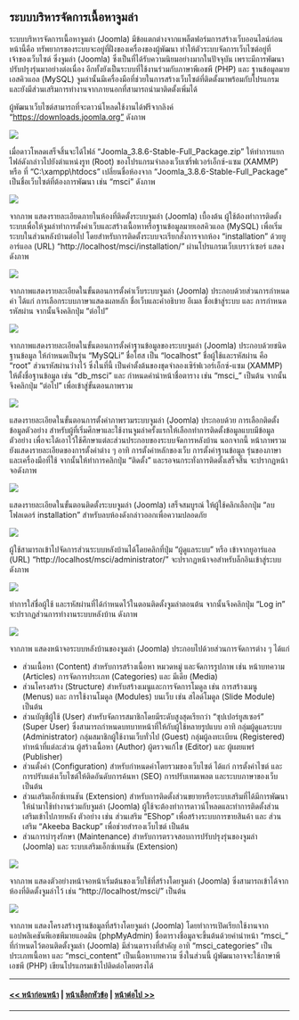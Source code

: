 ## ระบบบริหารจัดการเนื้อหาจูมล่า

ระบบบริหารจัดการเนื้อหาจูมล่า (Joomla) มีข้อแตกต่างจากแพล็ตฟอร์มการสร้างเว็บออนไลน์ก่อนหน้านี้คือ ทรัพยากรของระบบจะอยู่ที่ฝั่งของเครื่องของผู้พัฒนา ทำให้ตัวระบบจัดการเว็บไซต์อยู่ที่เจ้าของเว็บไซต์ ซึ่งจูมล่า (Joomla) ซึ่งเป็นที่ได้รับความนิยมอย่างมากในปัจจุบัน เพราะมีการพัฒนาปรับปรุงรุ่นมาอย่างต่อเนื่อง อีกทั้งยังเป็นระบบที่ใช้งานร่วมกับภาษาพีเอชพี (PHP) และ ฐานข้อมูลมายเอสคิวแอล (MySQL) จูมล่านั้นมีเครื่องมือที่ช่วยในการสร้างเว็บไซต์ที่ติดตั้งมาพร้อมกับโปรแกรม และยังมีส่วนเสริมการทำงานจากภายนอกที่สามารถนำมาติดตั้งเพิ่มได้ 

ผู้พัฒนาเว็บไซต์สามารถที่จะดาวน์โหลดใช้งานได้ฟรีจากลิงค์ “https://downloads.joomla.org” ดังภาพ

<img src=img/1009.png>

เมื่อดาวโหลดเสร็จสิ้นจะได้ไฟล์ “Joomla_3.8.6-Stable-Full_Package.zip” ให้ทำการแยกไฟล์ดังกล่าวไปยังตำแหน่งรูท (Root) ของโปรแกรมจำลองเว็บเซริ์ฟเวอร์เอ็กซ์-แซม (XAMMP) หรือ ที่ “C:\xampp\htdocs” เปลี่ยนชื่อห้องจาก “Joomla_3.8.6-Stable-Full_Package” เป็นชื่อเว็บไซต์ที่ต้องการพัฒนา เช่น “msci”  ดังภาพ

<img src=img/1010.png>

จากภาพ แสดงรายละเอียดภายในห้องที่ติดตั้งระบบจูมล่า (Joomla) เบื้องต้น ผู้ใช้ต้องทำการติดตั้งระบบเพื่อให้จูมล่าทำการตั้งค่าเว็บและสร้างเนื้อหาหรือฐานข้อมูลมายเอสคิวแอล (MySQL) เพื่อเริ่มระบบในส่วนหลังบ้านต่อไป โดยสำหรับการติดตั้งระบบจะเรียกสั่งการจากห้อง “installation” ด้วยยูอาร์แอล (URL) “http://localhost/msci/installation/” ผ่านโปรแกรมเว็บเบราว์เซอร์ แสดงดังภาพ

<img src=img/1011.png>

จากภาพแสดงรายละเอียดในขั้นตอนการตั้งค่าเว็บระบบจูมล่า (Joomla) ประกอบด้วยส่วนการกำหนดค่า ได้แก่ การเลือกระบบภาษาแสดงผลหลัก ชื่อเว็บและคำอธิบาย อีเมล ชื่อเข้าสู่ระบบ และ การกำหนดรหัสผ่าน จากนั้นจึงคลิกปุ่ม “ต่อไป”

<img src=img/1012.png>

จากภาพแสดงรายละเอียดในขั้นตอนการตั้งค่าฐานข้อมูลของระบบจูมล่า (Joomla) ประกอบด้วยชนิดฐานข้อมูล ให้กำหนดเป็นรุ่น “MySQLi” ชื่อโฮส เป็น “localhost” ชื่อผู้ใช้และรหัสผ่าน คือ “root” ส่วนรหัสผ่านว่างไว้ ซึ่งในที่นี้ เป็นค่าตั้งต้นของชุดจำลองเซิร์ฟเวอร์เอ็กซ์-แซม (XAMMP) ให้ตั้งชื่อฐานข้อมูล เช่น “db_msci” และ กำหนดคำนำหน้าชื่อตาราง เช่น “msci_” เป็นต้น จากนั้นจึงคลิกปุ่ม “ต่อไป” เพื่อเข้าสู่ขั้นตอนภาพรวม

<img src=img/1013.png>

แสดงรายละเอียดในขั้นตอนการตั้งค่าภาพรวมระบบจูมล่า (Joomla) ประกอบด้วย การเลือกติดตั้งข้อมูลตัวอย่าง สำหรับผู้ที่เริ่มศึกษาและใช้งานจูมล่าครั้งแรกให้เลือกทำการติดตั้งข้อมูลแบบมีข้อมูลตัวอย่าง เพื่อจะได้เอาไว้ใช้ศึกษาแต่ละส่วนประกอบของระบบจัดการหลังบ้าน นอกจากนี้ หน้าภาพรวมยังแสดงรายละเอียดของการตั้งค่าต่าง ๆ อาทิ การตั้งค่าหลักของเว็บ การตั้งค่าฐานข้อมูล รุ่นของภาษา และเครื่องมือที่ใช้ จากนั้นให้ทำการคลิกปุ่ม “ติดตั้ง” และรอจนกระทั่งการติดตั้งเสร็จสิ้น จะปรากฏหน้าจอดังภาพ

<img src=img/1014.png>

แสดงรายละเอียดในขั้นตอนติดตั้งระบบจูมล่า (Joomla) เสร็จสมบูรณ์ ให้ผู้ใช้คลิกเลือกปุ่ม “ลบโฟลเดอร์ installation” สำหรับลบห้องดังกล่าวออกเพื่อความปลอดภัย

<img src=img/1015.png>

ผู้ใช้สามารถเข้าไปจัดการส่วนระบบหลังบ้านได้โดยคลิกที่ปุ่ม “ผู้ดูแลระบบ” หรือ เข้าจากยูอาร์แอล (URL) “http://localhost/msci/administrator/” จะปรากฏหน้าจอสำหรับล็กอินเข้าสู่ระบบ ดังภาพ

<img src=img/1016.png>

ทำการใส่ชื่อผู้ใช้ และรหัสผ่านที่ได้กำหนดไว้ในตอนติดตั้งจูมล่าตอนต้น จากนั้นจึงคลิกปุ่ม “Log in” จะปรากฏส่วนการทำงานระบบหลังบ้าน ดังภาพ

<img src=img/1017.png>

จากภาพ แสดงหน้าจอระบบหลังบ้านของจูมล่า (Joomla) ประกอบไปด้วยส่วนการจัดการต่าง ๆ ได้แก่
* ส่วนเนื้อหา (Content) สำหรับการสร้างเนื้อหา หมวดหมู่ และจัดการรูปภาพ เช่น หน้าบทความ (Articles) การจัดการประเภท (Categories) และ มีเดีย (Media)
* ส่วนโครงสร้าง (Structure) สำหรับสร้างเมนูและการจัดการโมดูล เช่น การสร้างเมนู (Menus) และ การใช้งานโมดูล (Modules) บนเว็บ เช่น สไลด์โมดูล (Slide Module) เป็นต้น
* ส่วนบัญชีผู้ใช้ (User) สำหรับจัดการสมาชิกโดยมีระดับสูงสุดเรียกว่า “ซุปเปอร์ยูสเซอร์” (Super User) ซึ่งสามารถกำหนดบทบาทหน้าที่ให้กับผู้ใช้หลายรูปแบบ อาทิ กลุ่มผู้ดูแลระบบ (Administrator) กลุ่มสมาชิกผู้ใช้งานเว็บทั่วไป (Guest) กลุ่มผู้ลงทะเบียน (Registered) ทำหน้าที่แต่ละส่วน ผู้สร้างเนื้อหา (Author) ผู้ตรวจแก้ไข (Editor) และ ผู้เผยแพร่ (Publisher)
* ส่วนตั้งค่า (Configuration) สำหรับกำหนดค่าโดยรวมของเว็บไซต์ ได้แก่ การตั้งค่าไซต์ และการปรับแต่งเว็บไซต์ให้ติดอันดับการค้นหา (SEO) การปรับเทมเพลต และระบบภาษาของเว็บ เป็นต้น
* ส่วนเสริมเอ็กซ์เทนชัน (Extension) สำหรับการติดตั้งส่วนขยายหรือระบบเสริมที่ได้มีการพัฒนาให้นำมาใช้ทำงานร่วมกับจูมล่า (Joomla) ผู้ใช้จะต้องทำการดาวน์โหลดและทำการติดตั้งส่วนเสริมเข้าไปภายหลัง ตัวอย่าง เช่น ส่วนเสริม “EShop” เพื่อสร้างระบบการขายสินค้า และ ส่วนเสริม “Akeeba Backup” เพื่อช่วยสำรองเว็บไซต์ เป็นต้น
* ส่วนการบำรุงรักษา (Maintenance) สำหรับการตรวจสอบการปรับปรุงรุ่นของจูมล่า (Joomla) และ ระบบเสริมเอ็กซ์เทนชัน (Extension)

<img src=img/1018.png>

จากภาพ แสดงตัวอย่างหน้าจอหน้าเริ่มต้นของเว็บใช้ที่สร้างโดยจูมล่า (Joomla) ซึ่งสามารถเข้าได้จากห้องที่ติดตั้งจูมล่าไว้ เช่น “http://localhost/msci/” เป็นต้น

<img src=img/1019.png>

จากภาพ แสดงโครงสร้างฐานข้อมูลที่สร้างโดยจูมล่า (Joomla) โดยทำการเปิดเรียกใช้งานจากแอปพลิเคชันพีเอชพีมายแอดมิน (phpMyAdmin) ชื่อตารางชื่อมูลจะขึ้นต้นด้วยคำนำหน้า “msci_” ที่กำหนดไว้ตอนติดตั้งจูมล่า (Joomla) มีส่วนตารางที่สำคัญ อาทิ “msci_categories” เป็นประเภทเนื้อหา และ “msci_content” เป็นเนื้อหาบทความ ซึ่งในส่วนนี้ ผู้พัฒนาอาจจะใช้ภาษาพีเอชพี (PHP) เขียนโปรแกรมเข้าไปติดต่อโดยตรงได้

---
#### [<< หน้าก่อนหน้า](1001.md) | [หน้าเลือกหัวข้อ](README.md) | [หน้าต่อไป >>](1003.md)
---
